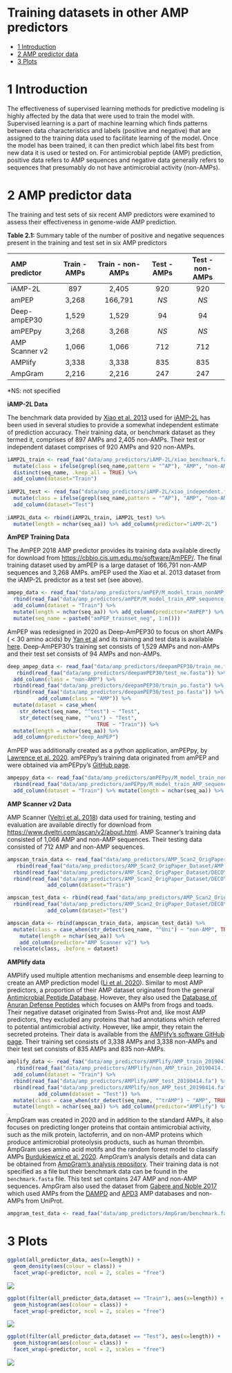 Training datasets in other AMP predictors
================

-   [1 Introduction](#introduction)
-   [2 AMP predictor data](#amp-predictor-data)
-   [3 Plots](#plots)

# 1 Introduction

The effectiveness of supervised learning methods for predictive modeling
is highly affected by the data that were used to train the model with.
Supervised learning is a part of machine learning which finds patterns
between data characteristics and labels (positive and negative) that are
assigned to the training data used to facilitate learning of the model.
Once the model has been trained, it can then predict which label fits
best from new data it is used or tested on. For antimicrobial peptide
(AMP) prediction, positive data refers to AMP sequences and negative
data generally refers to sequences that presumably do not have
antimicrobial activity (non-AMPs).

# 2 AMP predictor data

The training and test sets of six recent AMP predictors were examined to
assess their effectiveness in genome-wide AMP prediction.

**Table 2.1:** Summary table of the number of positive and negative
sequences present in the training and test set in six AMP predictors

| AMP predictor  | Train - AMPs | Train - non-AMPs | Test - AMPs | Test - non-AMPs |
|:---------------|:------------:|:----------------:|:-----------:|:---------------:|
| iAMP-2L        |     897      |      2,405       |     920     |       920       |
| amPEP          |    3,268     |     166,791      |    *NS*     |      *NS*       |
| Deep-ampEP30   |    1,529     |      1,529       |     94      |       94        |
| amPEPpy        |    3,268     |      3,268       |    *NS*     |      *NS*       |
| AMP Scanner v2 |    1,066     |      1,066       |     712     |       712       |
| AMPlify        |    3,338     |      3,338       |     835     |       835       |
| AmpGram        |    2,216     |      2,216       |     247     |       247       |

\*NS: not specified

**iAMP-2L Data**

The benchmark data provided by [Xiao et
al. 2013](https://doi.org/10.1016/j.ab.2013.01.019) used for
[iAMP-2L](http://www.jci-bioinfo.cn/iAMP/data.html) has been used in
several studies to provide a somewhat independent estimate of prediction
accuracy. Their training data, or benchmark dataset as they termed it,
comprises of 897 AMPs and 2,405 non-AMPs. Their test or independent
dataset comprises of 920 AMPs and 920 non-AMPs.

``` r
iAMP2L_train <- read_faa("data/amp_predictors/iAMP-2L/xiao_benchmark.fasta") %>% 
  mutate(class = ifelse(grepl(seq_name,pattern = "^AP"), "AMP", "non-AMP")) %>% 
  distinct(seq_name, .keep_all = TRUE) %>%
  add_column(dataset="Train") 
  
iAMP2L_test <- read_faa("data/amp_predictors/iAMP-2L/xiao_independent.fasta") %>% 
  mutate(class = ifelse(grepl(seq_name,pattern = "^AP"), "AMP", "non-AMP")) %>%
  add_column(dataset="Test") 
  
iAMP2L_data <- rbind(iAMP2L_train, iAMP2L_test) %>%
  mutate(length = nchar(seq_aa)) %>% add_column(predictor="iAMP-2L")
```

**AmPEP Training Data**

The AmPEP 2018 AMP predictor provides its training data available
directly for download from
<https://cbbio.cis.um.edu.mo/software/AmPEP/>. The final training
dataset used by amPEP is a large dataset of 166,791 non-AMP sequences
and 3,268 AMPs. amPEP used the Xiao et al. 2013 dataset from the iAMP-2L
predictor as a test set (see above).

``` r
ampep_data <- read_faa("data/amp_predictors/amPEP/M_model_train_nonAMP_sequence.fasta") %>% add_column(class="non-AMP") %>% 
  rbind(read_faa("data/amp_predictors/amPEP/M_model_train_AMP_sequence.fasta") %>% add_column(class="AMP")) %>% 
  add_column(dataset = "Train") %>%
  mutate(length = nchar(seq_aa)) %>% add_column(predictor="AmPEP") %>%
  mutate(seq_name = paste0("amPEP_trainset_neg", 1:n()))
```

AmPEP was redesigned in 2020 as Deep-AmPEP30 to focus on short AMPs (
&lt; 30 amino acids) by [Yan et
al](https://doi.org/10.1016/j.omtn.2020.05.006) and its training and
test data is available
[here](https://cbbio.online/AxPEP/?action=dataset). Deep-AmPEP30’s
training set consists of 1,529 AMPs and non-AMPs and their test set
consists of 94 AMPs and non-AMPs.

``` r
deep_ampep_data <- read_faa("data/amp_predictors/deepamPEP30/train_ne.fasta") %>%
   rbind(read_faa("data/amp_predictors/deepamPEP30/test_ne.fasta")) %>%
  add_column(class = "non-AMP") %>%
  rbind(read_faa("data/amp_predictors/deepamPEP30/train_po.fasta") %>%
  rbind(read_faa("data/amp_predictors/deepamPEP30/test_po.fasta")) %>%
          add_column(class = "AMP")) %>%
  mutate(dataset = case_when(
    str_detect(seq_name, "^test") ~ "Test",
    str_detect(seq_name, "^uni") ~ "Test",
                             TRUE ~ "Train")) %>%
  mutate(length = nchar(seq_aa)) %>% 
  add_column(predictor="deep_AmPEP")
```

AmPEP was additionally created as a python application, amPEPpy, by
[Lawrence et al. 2020](https://doi.org/10.1093/bioinformatics/btaa917).
amPEPpy’s training data originated from amPEP and were obtained via
amPEPpy’s [GitHub page](https://github.com/tlawrence3/amPEPpy).

``` r
ampeppy_data <- read_faa("data/amp_predictors/amPEPpy/M_model_train_nonAMP_sequence.numbered.proplen.subsample.fasta") %>% add_column(class="non-AMP") %>% 
  rbind(read_faa("data/amp_predictors/amPEPpy/M_model_train_AMP_sequence.numbered.fasta") %>% add_column(class="AMP")) %>% 
  add_column(dataset = "Train") %>% mutate(length = nchar(seq_aa)) %>% add_column(predictor="AmPEPpy")
```

**AMP Scanner v2 Data**

AMP Scanner ([Veltri et
al. 2018](https://doi.org/10.1093/bioinformatics/bty179%5D)) data used
for training, testing and evaluation are available directly for download
from <https://www.dveltri.com/ascan/v2/about.html>. AMP Scanner’s
training data consisted of 1,066 AMP and non-AMP sequences. Their
testing data consisted of 712 AMP and non-AMP sequences.

``` r
ampscan_train_data <- read_faa("data/amp_predictors/AMP_Scan2_OrigPaper_Dataset/AMP.tr.fa") %>%
   rbind(read_faa("data/amp_predictors/AMP_Scan2_OrigPaper_Dataset/AMP.eval.fa")) %>%
  rbind(read_faa("data/amp_predictors/AMP_Scan2_OrigPaper_Dataset/DECOY.tr.fa")) %>%
  rbind(read_faa("data/amp_predictors/AMP_Scan2_OrigPaper_Dataset/DECOY.eval.fa")) %>%
             add_column(dataset="Train")

ampscan_test_data <- rbind(read_faa("data/amp_predictors/AMP_Scan2_OrigPaper_Dataset/AMP.te.fa")) %>%
  rbind(read_faa("data/amp_predictors/AMP_Scan2_OrigPaper_Dataset/DECOY.te.fa")) %>%
             add_column(dataset="Test")

ampscan_data <- rbind(ampscan_train_data, ampscan_test_data) %>%
  mutate(class = case_when(str_detect(seq_name, "^Uni") ~ "non-AMP", TRUE ~ "AMP")) %>%
    mutate(length = nchar(seq_aa)) %>% 
    add_column(predictor="AMP Scanner v2") %>%
  relocate(class, .before = dataset)
```

**AMPlify data**

AMPlify used multiple attention mechanisms and ensemble deep learning to
create an AMP prediction model ([Li et
al. 2020](https://doi.org/10.1101/2020.06.16.155705)). Similar to most
AMP predictors, a proportion of their AMP dataset originated from the
general [Antimicrobial Peptide Database](http://aps.unmc.edu/AP).
However, they also used the [Database of Anuran Defense
Peptides](http://split4.pmfst.hr/dadp/0) which focuses on AMPs from
frogs and toads. Their negative dataset originated from Swiss-Prot and,
like most AMP predictors, they excluded any proteins that had
annotations which referred to potential antimicrobial activity. However,
like ampir, they retain the secreted proteins. Their data is available
from the [AMPlify’s software GitHub
page](https://github.com/bcgsc/AMPlify). Their training set consists of
3,338 AMPs and 3,338 non-AMPs and their test set consists of 835 AMPs
and 835 non-AMPs.

``` r
amplify_data <- read_faa("data/amp_predictors/AMPlify/AMP_train_20190414.fa") %>%
   rbind(read_faa("data/amp_predictors/AMPlify/non_AMP_train_20190414.fa")) %>%
  add_column(dataset = "Train") %>%
  rbind(read_faa("data/amp_predictors/AMPlify/AMP_test_20190414.fa") %>%
  rbind(read_faa("data/amp_predictors/AMPlify/non_AMP_test_20190414.fa")) %>%
          add_column(dataset = "Test")) %>%
  mutate(class = case_when(str_detect(seq_name, "^trAMP") ~ "AMP", TRUE ~ "non-AMP")) %>%
  mutate(length = nchar(seq_aa)) %>% add_column(predictor="AMPlify") %>% relocate(class, .before = dataset)
```

AmpGram was created in 2020 and in addition to the standard AMPs, it
also focuses on predicting longer proteins that contain antimicrobial
activity, such as the milk protein, lactoferrin, and on non-AMP proteins
which produce antimicrobial proteolysis products, such as human
thrombin. AmpGram uses amino acid motifs and the random forest model to
classify AMPs [Burdukiewicz et
al. 2020](https://doi.org/10.3390/ijms21124310). AmpGram’s analysis
details and data can be obtained from [AmpGram’s analysis
repository](https://github.com/michbur/AmpGram-analysis). Their training
data is not specified as a file but their benchmark data can be found in
the `benchmark.fasta` file. This test set contains 247 AMP and non-AMP
sequences. AmpGram also used the dataset from [Gabere and Noble
2017](https://doi.org/10.1093/bioinformatics/btx081) which used AMPs
from the [DAMPD](https://dx.doi.org/10.1093%2Fnar%2Fgkr1063) and
[APD3](https://doi.org/10.1093/nar/gkv1278) AMP databases and non-AMPs
from UniProt.

``` r
ampgram_test_data <- read_faa("data/amp_predictors/AmpGram/benchmark.fasta") %>% mutate(class = case_when(str_detect(seq_name, "^dbAMP") ~ "AMP", TRUE ~ "non-AMP")) %>% add_column(dataset = "Test") %>% mutate(length = nchar(seq_aa)) %>% add_column(predictor = "AmpGram")
```

# 3 Plots

``` r
ggplot(all_predictor_data, aes(x=length)) +
  geom_density(aes(colour = class)) +
  facet_wrap(~predictor, ncol = 2, scales = "free")
```

![](02_amp_models_trainingdata_files/figure-gfm/unnamed-chunk-10-1.png)<!-- -->

``` r
ggplot(filter(all_predictor_data,dataset == "Train"), aes(x=length)) +
  geom_histogram(aes(colour = class)) +
  facet_wrap(~predictor, ncol = 2, scales = "free")
```

![](02_amp_models_trainingdata_files/figure-gfm/unnamed-chunk-10-2.png)<!-- -->

``` r
ggplot(filter(all_predictor_data,dataset == "Test"), aes(x=length)) +
  geom_histogram(aes(colour = class)) +
  facet_wrap(~predictor, ncol = 2, scales = "free")
```

![](02_amp_models_trainingdata_files/figure-gfm/unnamed-chunk-10-3.png)<!-- -->
